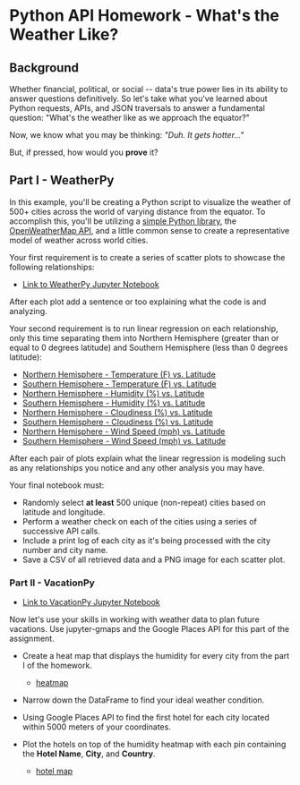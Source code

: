 # Python API Homework - What's the Weather Like?

## Background

Whether financial, political, or social -- data's true power lies in its ability to answer questions definitively. So let's take what you've learned about Python requests, APIs, and JSON traversals to answer a fundamental question: "What's the weather like as we approach the equator?"

Now, we know what you may be thinking: _"Duh. It gets hotter..."_

But, if pressed, how would you **prove** it?


## Part I - WeatherPy

In this example, you'll be creating a Python script to visualize the weather of 500+ cities across the world of varying distance from the equator. To accomplish this, you'll be utilizing a [simple Python library](https://pypi.python.org/pypi/citipy), the [OpenWeatherMap API](https://openweathermap.org/api), and a little common sense to create a representative model of weather across world cities.

Your first requirement is to create a series of scatter plots to showcase the following relationships:

* [Link to WeatherPy Jupyter Notebook](WeatherPy/WeatherPy.ipynb)

After each plot add a sentence or too explaining what the code is and analyzing.

Your second requirement is to run linear regression on each relationship, only this time separating them into Northern Hemisphere (greater than or equal to 0 degrees latitude) and Southern Hemisphere (less than 0 degrees latitude):

* [Northern Hemisphere - Temperature (F) vs. Latitude](WeatherPy/Images/city_latitude_vs_max_temp-Northern_Hemisphere.png)
* [Southern Hemisphere - Temperature (F) vs. Latitude](WeatherPy/Images/city_latitude_vs_max_temp-Southern_Hemisphere.png)
* [Northern Hemisphere - Humidity (%) vs. Latitude](WeatherPy/Images/city_latitude_vs_humidity-Northern_Hemisphere.png)
* [Southern Hemisphere - Humidity (%) vs. Latitude](WeatherPy/Images/city_latitude_vs_humidity-Southern_Hemisphere.png)
* [Northern Hemisphere - Cloudiness (%) vs. Latitude](WeatherPy/Images/city_latitude_vs_cloudiness-Northern_Hemisphere.png)
* [Southern Hemisphere - Cloudiness (%) vs. Latitude](WeatherPy/Images/city_latitude_vs_cloudiness-Southern_Hemisphere.png)
* [Northern Hemisphere - Wind Speed (mph) vs. Latitude](WeatherPy/Images/city_latitude_vs_windspeed-Northern_Hemisphere.png)
* [Southern Hemisphere - Wind Speed (mph) vs. Latitude](WeatherPy/Images/city_latitude_vs_windspeed-Southern_Hemisphere.png)

After each pair of plots explain what the linear regression is modeling such as any relationships you notice and any other analysis you may have.

Your final notebook must:

* Randomly select **at least** 500 unique (non-repeat) cities based on latitude and longitude.
* Perform a weather check on each of the cities using a series of successive API calls.
* Include a print log of each city as it's being processed with the city number and city name.
* Save a CSV of all retrieved data and a PNG image for each scatter plot.


### Part II - VacationPy

* [Link to VacationPy Jupyter Notebook](VacationPy/VacationPy.ipynb)

Now let's use your skills in working with weather data to plan future vacations. Use jupyter-gmaps and the Google Places API for this part of the assignment.

* Create a heat map that displays the humidity for every city from the part I of the homework.

  * [heatmap](VacationPy/Images/heatmap.png)

* Narrow down the DataFrame to find your ideal weather condition.

* Using Google Places API to find the first hotel for each city located within 5000 meters of your coordinates.

* Plot the hotels on top of the humidity heatmap with each pin containing the **Hotel Name**, **City**, and **Country**.

  * [hotel map](VacationPy/Images/marker_layer_map.png)

